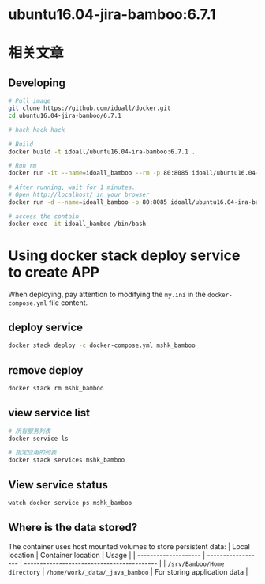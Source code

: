 
ubuntu16.04-jira-bamboo:6.7.1
=============


# 相关文章


## Developing

```bash
# Pull image
git clone https://github.com/idoall/docker.git
cd ubuntu16.04-jira-bamboo/6.7.1

# hack hack hack

# Build
docker build -t idoall/ubuntu16.04-ira-bamboo:6.7.1 .

# Run rm
docker run -it --name=idoall_bamboo --rm -p 80:8085 idoall/ubuntu16.04-ira-bamboo:6.7.1

# After running, wait for 1 minutes.
# Open http://localhost/ in your browser
docker run -d --name=idoall_bamboo -p 80:8085 idoall/ubuntu16.04-ira-bamboo:6.7.1

# access the contain
docker exec -it idoall_bamboo /bin/bash
```
# Using docker stack deploy service to create APP



When deploying, pay attention to modifying the  `my.ini` in the `docker-compose.yml` file content.



## deploy service

```bash
docker stack deploy -c docker-compose.yml mshk_bamboo
```

## remove deploy

```bash
docker stack rm mshk_bamboo
```

## view service list

```bash
# 所有服务列表
docker service ls

# 指定应用的列表
docker stack services mshk_bamboo
```

## View service status

```bash
watch docker service ps mshk_bamboo
```


## Where is the data stored?

The container uses host mounted volumes to store persistent data:
| Local location       | Container location | Usage                                      |
| -------------------- | ------------------ | ------------------------------------------ |
| `/srv/Bamboo/Home directory`   | `/home/work/_data/_java_bamboo`  | For storing application data               |
